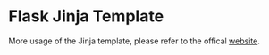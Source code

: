 # Flask Jinja Template

More usage of the Jinja template, please refer to the
offical [website](https://jinja.palletsprojects.com/en/3.0.x/templates/). 
